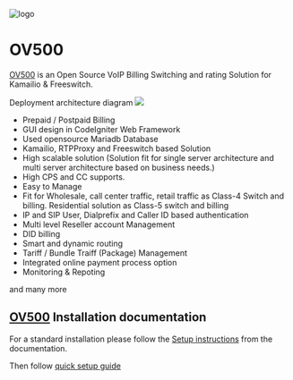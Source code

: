 ![logo](https://openvoips.org/v2/wp-content/uploads/2019/07/header.png)
# OV500

<a href="https://ov500.openvoips.org/">OV500</a> is an Open Source VoIP Billing Switching and rating Solution for Kamailio & Freeswitch. 

Deployment architecture diagram
![](https://github.com/openvoips/OV500/blob/master/config/images/OV500%20Billing%20%26%20Routing%20VoIP%20Solution.jpg)

- Prepaid / Postpaid Billing
- GUI design in CodeIgniter Web Framework
- Used opensource  Mariadb Database
- Kamailio, RTPProxy and Freeswitch based Solution
- High scalable solution (Solution fit for single server architecture and multi server architecture based on business needs.)
- High CPS and CC supports.
- Easy to Manage
- Fit for Wholesale, call center traffic, retail traffic as Class-4 Switch and billing. Residential solution as Class-5 switch and billing
- IP and SIP User, Dialprefix and Caller ID based authentication
- Multi level Reseller account Management
- DID billing
- Smart and dynamic routing
- Tariff / Bundle Traiff (Package) Management 
- Integrated online payment process option
- Monitoring & Repoting 

and many more

<a href="https://ov500.openvoips.org/">OV500</a> Installation documentation
--------------------------
For a standard installation please follow the <a href="https://ov500.openvoips.org/documentation/installation/">Setup instructions</a>
from the documentation.

Then follow <a href="https://ov500.openvoips.org/documentation/ov500-switch-user-guide/ov500-switch-login-page/">quick setup guide</a>
